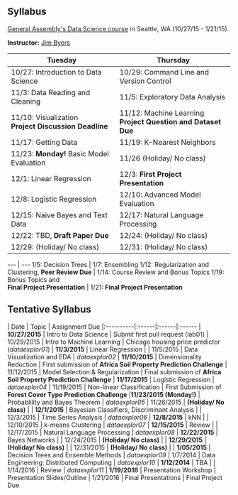## Syllabus
[General Assembly's Data Science course](https://generalassemb.ly/education/data-science/seattle/) in Seattle, WA (10/27/15 - 1/21/15).

**Instructor:** [Jim Byers](https://www.linkedin.com/profile/view?id=ADEAAAEai9UBI1CGmAPFMYpURJeL9zvxWX6xBqI)

Tuesday | Thursday
--- | ---
10/27: Introduction to Data Science | 10/29: Command Line and Version Control
11/3: Data Reading and Cleaning | 11/5: Exploratory Data Analysis
11/10: Visualization<br>**Project Discussion Deadline** | 11/12: Machine Learning<br>**Project Question and Dataset Due**
11/17: Getting Data | 11/19: K-Nearest Neighbors
11/23: **Monday!** Basic Model Evaluation | 11/26 (Holiday/ No class) |
12/1: Linear Regression | 12/3:  **First Project Presentation** 
12/8: Logistic Regression | 12/10: Advanced Model Evaluation
12/15: Naive Bayes and Text Data | 12/17: Natural Language Processing
12/22: TBD, **Draft Paper Due** | 12/24: (Holiday/ No class)
12/29: (Holiday/ No class) | 12/31: (Holiday/ No class)

--- | ---
1/5: Decision Trees | 1/7: Ensembling
1/12: Regularization and<br>Clustering, **Peer Review Due** | 1/14: Course Review and Bonus Topics
1/19: Bonus Topics and<br>**Final Project Presentation** | 1/21: **Final Project Presentation**


## Tentative Syllabus

| Date      | Topic | Assignment Due 
|:----------|:------|:------|:------
| **10/27/2015** | Intro to Data Science | Submit first pull request (lab01)
| 10/29/2015 | Intro to Machine Learning | Chicago housing price predictor (*dataexplor01*)
| **11/3/2015**  | Linear Regression | 
| 11/5/2015 | Data Visualization and EDA | *dataexplor02*
| **11/10/2015**  | Dimensionality Reduction | First submission of **Africa Soil Property Prediction Challenge**
| 11/12/2015 | Model Selection & Regularization | Final submission of **Africa Soil Property Prediction Challenge**
| **11/17/2015** | Logistic Regression | *dataexplor04*
| 11/19/2015 | Non-linear Classification | First Submission of **Forest Cover Type Prediction Challenge**
|**11/23/2015 (Monday!)** | Probablility and Bayes Theorem | *dataexplor05*
| 11/26/2015  | **(Holiday/ No class)** |
| **12/1/2015** | Bayesian Classifiers, Discriminant Analysis | 
| 12/3/2015  | Time Series Analysis | *dataexplor06*
| **12/8/2015** | kNN | 
| 12/10/2015 | k-means Clustering | *dataexplor07*
| **12/15/2015** | Review | 
| 12/17/2015 | Natural Language Processing | *dataexplor08*
| **12/22/2015** | Bayes Networks |
| 12/24/2015 | **(Holiday/ No class)** |
| **12/29/2015** | **(Holiday/ No class)** |
| 12/31/2015 | **(Holiday/ No class)** |
| **1/05/2015** | Decision Trees and Ensemble Methods | *dataexplor09*
| 1/7/2014 | Data Engineering: Distributed Computing | *dataexplor10*
| **1/12/2014**  | TBA | 
| 1/14/2016  | Review | *dataexplor11*
| **1/19/2016**  | Presentation Workshop | Presentation Slides/Outline
| 1/21/2016 | Final Presentations | Final Project Due
